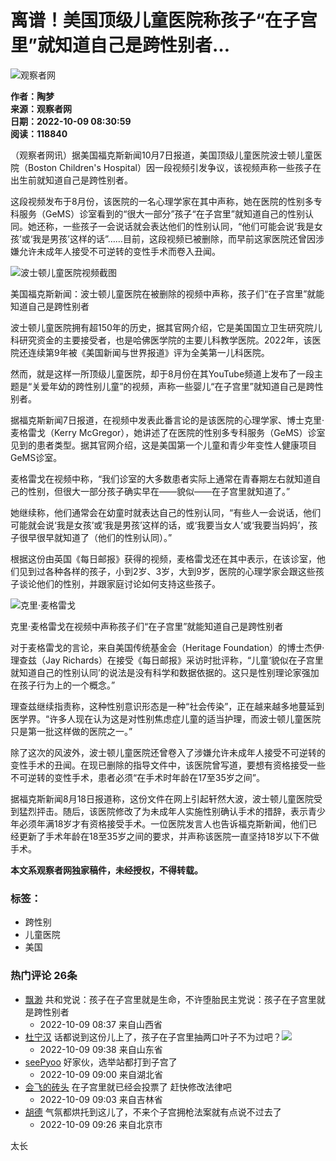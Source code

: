 # 离谱！美国顶级儿童医院称孩子“在子宫里”就知道自己是跨性别者…

![观察者网](https://i.guancha.cn/users/20210728181423299.jpg?imageMogr2/thumbnail/100x100)

**作者：陶梦**  
**来源：观察者网**  
**日期：2022-10-09 08:30:59**  
**阅读：118840**

（观察者网讯）据美国福克斯新闻10月7日报道，美国顶级儿童医院波士顿儿童医院（Boston Children's Hospital）因一段视频引发争议，该视频声称一些孩子在出生前就知道自己是跨性别者。

这段视频发布于8月份，该医院的一名心理学家在其中声称，她在医院的性别多专科服务（GeMS）诊室看到的“很大一部分”孩子“在子宫里”就知道自己的性别认同。她还称，一些孩子一会说话就会表达他们的性别认同，“他们可能会说‘我是女孩’或‘我是男孩’这样的话”……目前，这段视频已被删除，而早前这家医院还曾因涉嫌允许未成年人接受不可逆转的变性手术而卷入丑闻。

![波士顿儿童医院视频截图](https://i.guancha.cn/news/social/2022/10/08/20221008214321109.jpg)

美国福克斯新闻：波士顿儿童医院在被删除的视频中声称，孩子们“在子宫里”就能知道自己是跨性别者

波士顿儿童医院拥有超150年的历史，据其官网介绍，它是美国国立卫生研究院儿科研究资金的主要接受者，也是哈佛医学院的主要儿科教学医院。2022年，该医院还连续第9年被《美国新闻与世界报道》评为全美第一儿科医院。

然而，就是这样一所顶级儿童医院，却于8月份在其YouTube频道上发布了一段主题是“关爱年幼的跨性别儿童”的视频，声称一些婴儿“在子宫里”就知道自己是跨性别者。

据福克斯新闻7日报道，在视频中发表此番言论的是该医院的心理学家、博士克里·麦格雷戈（Kerry McGregor），她讲述了在医院的性别多专科服务（GeMS）诊室见到的患者类型。据其官网介绍，这是美国第一个儿童和青少年变性人健康项目GeMS诊室。

麦格雷戈在视频中称，“我们诊室的大多数患者实际上通常在青春期左右就知道自己的性别，但很大一部分孩子确实早在——貌似——在子宫里就知道了。”

她继续称，他们通常会在幼童时就表达自己的性别认同，“有些人一会说话，他们可能就会说‘我是女孩’或‘我是男孩’这样的话，或‘我要当女人’或‘我要当妈妈’，孩子很早很早就知道了（他们的性别认同）。”

根据这份由英国《每日邮报》获得的视频，麦格雷戈还在其中表示，在该诊室，他们见到过各种各样的孩子，小到2岁、3岁，大到9岁，医院的心理学家会跟这些孩子谈论他们的性别，并跟家庭讨论如何支持这些孩子。

![克里·麦格雷戈](https://i.guancha.cn/news/social/2022/10/08/20221008230558232.png)

克里·麦格雷戈在视频中声称孩子们“在子宫里”就能知道自己是跨性别者

对于麦格雷戈的言论，来自美国传统基金会（Heritage Foundation）的博士杰伊·理查兹（Jay Richards）在接受《每日邮报》采访时批评称，“儿童‘貌似在子宫里就知道自己的性别认同’的说法是没有科学和数据依据的。这只是性别理论家强加在孩子行为上的一个概念。”

理查兹继续指责称，这种性别意识形态是一种“社会传染”，正在越来越多地蔓延到医学界。“许多人现在认为这是对性别焦虑症儿童的适当护理，而波士顿儿童医院只是第一批这样做的医院之一。”

除了这次的风波外，波士顿儿童医院还曾卷入了涉嫌允许未成年人接受不可逆转的变性手术的丑闻。在现已删除的指导文件中，该医院曾写道，要想有资格接受一些不可逆转的变性手术，患者必须“在手术时年龄在17至35岁之间”。

据福克斯新闻8月18日报道称，这份文件在网上引起轩然大波，波士顿儿童医院受到猛烈抨击。随后，该医院修改了为未成年人实施性别确认手术的措辞，表示青少年必须年满18岁才有资格接受手术。一位医院发言人也告诉福克斯新闻，他们已经更新了手术年龄在18至35岁之间的要求，并声称该医院一直坚持18岁以下不做手术。

**本文系观察者网独家稿件，未经授权，不得转载。**

### 标签：
- 跨性别
- 儿童医院
- 美国

### 热门评论 26条
- [飘渺](//user.guancha.cn/user/personal-homepage?uid=741707) 共和党说：孩子在子宫里就是生命，不许堕胎民主党说：孩子在子宫里就是跨性别者
    - 2022-10-09 08:37 来自山西省
- [杜宁汉](//user.guancha.cn/user/personal-homepage?uid=13951) 话都说到这份儿上了，孩子在子宫里抽两口叶子不为过吧？![](http://user.guancha.cn/static/imgs/smiles/1/kbsa_thumb.gif)
    - 2022-10-09 09:38 来自山东省
- [seePyoo](//user.guancha.cn/user/personal-homepage?uid=206734) 好家伙，选举站都打到子宫了
    - 2022-10-09 09:00 来自湖北省
- [会飞的砖头](//user.guancha.cn/user/personal-homepage?uid=31457) 在子宫里就已经会投票了 赶快修改法律吧
    - 2022-10-09 09:03 来自吉林省
- [胡德](//user.guancha.cn/user/personal-homepage?uid=136011) 气氛都烘托到这儿了，不来个子宫拥枪法案就有点说不过去了
    - 2022-10-09 09:26 来自北京市

太长